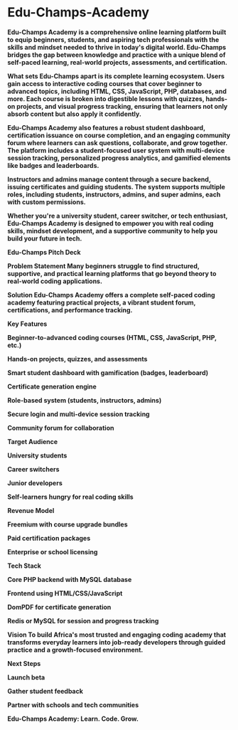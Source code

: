 # Edu-Champs-Academy
<b> Edu-Champs Academy <b /> is a comprehensive online learning platform built to equip beginners, students, and aspiring tech professionals with the skills and mindset needed to thrive in today's digital world. Edu-Champs bridges the gap between knowledge and practice with a unique blend of self-paced learning, real-world projects, assessments, and certification.

What sets Edu-Champs apart is its complete learning ecosystem. Users gain access to interactive coding courses that cover beginner to advanced topics, including HTML, CSS, JavaScript, PHP, databases, and more. Each course is broken into digestible lessons with quizzes, hands-on projects, and visual progress tracking, ensuring that learners not only absorb content but also apply it confidently.

Edu-Champs Academy also features a robust student dashboard, certification issuance on course completion, and an engaging community forum where learners can ask questions, collaborate, and grow together. The platform includes a student-focused user system with multi-device session tracking, personalized progress analytics, and gamified elements like badges and leaderboards.

Instructors and admins manage content through a secure backend, issuing certificates and guiding students. The system supports multiple roles, including students, instructors, admins, and super admins, each with custom permissions.

Whether you're a university student, career switcher, or tech enthusiast, Edu-Champs Academy is designed to empower you with real coding skills, mindset development, and a supportive community to help you build your future in tech.

Edu-Champs Pitch Deck

Problem Statement
Many beginners struggle to find structured, supportive, and practical learning platforms that go beyond theory to real-world coding applications.

Solution
Edu-Champs Academy offers a complete self-paced coding academy featuring practical projects, a vibrant student forum, certifications, and performance tracking.

Key Features

Beginner-to-advanced coding courses (HTML, CSS, JavaScript, PHP, etc.)

Hands-on projects, quizzes, and assessments

Smart student dashboard with gamification (badges, leaderboard)

Certificate generation engine

Role-based system (students, instructors, admins)

Secure login and multi-device session tracking

Community forum for collaboration

Target Audience

University students

Career switchers

Junior developers

Self-learners hungry for real coding skills

Revenue Model

Freemium with course upgrade bundles

Paid certification packages

Enterprise or school licensing

Tech Stack

Core PHP backend with MySQL database

Frontend using HTML/CSS/JavaScript

DomPDF for certificate generation

Redis or MySQL for session and progress tracking

Vision
To build Africa's most trusted and engaging coding academy that transforms everyday learners into job-ready developers through guided practice and a growth-focused environment.

Next Steps

Launch beta

Gather student feedback

Partner with schools and tech communities

Edu-Champs Academy: Learn. Code. Grow.
